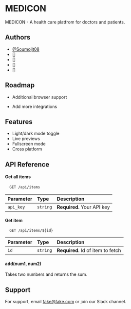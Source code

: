 
# MEDICON
MEDICON - A health care platfrom for doctors and patients.




## Authors

- [@Soumojit08](https://github.com/Soumojit08)
- []
- []
- []
- []



## Roadmap

- Additional browser support

- Add more integrations


## Features

- Light/dark mode toggle
- Live previews
- Fullscreen mode
- Cross platform


## API Reference

#### Get all items

```http
  GET /api/items
```

| Parameter | Type     | Description                |
| :-------- | :------- | :------------------------- |
| `api_key` | `string` | **Required**. Your API key |

#### Get item

```http
  GET /api/items/${id}
```

| Parameter | Type     | Description                       |
| :-------- | :------- | :-------------------------------- |
| `id`      | `string` | **Required**. Id of item to fetch |

#### add(num1, num2)

Takes two numbers and returns the sum.


## Support

For support, email fake@fake.com or join our Slack channel.

